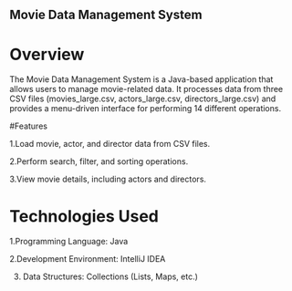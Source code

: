 ## Movie Data Management System

# Overview

The Movie Data Management System is a Java-based application that allows users to manage movie-related data. 
It processes data from three CSV files (movies_large.csv, actors_large.csv, directors_large.csv) and provides a menu-driven interface for performing 14 different operations.

#Features

1.Load movie, actor, and director data from CSV files.

2.Perform search, filter, and sorting operations.

3.View movie details, including actors and directors.


# Technologies Used

1.Programming Language: Java

2.Development Environment: IntelliJ IDEA

3. Data Structures: Collections (Lists, Maps, etc.)
